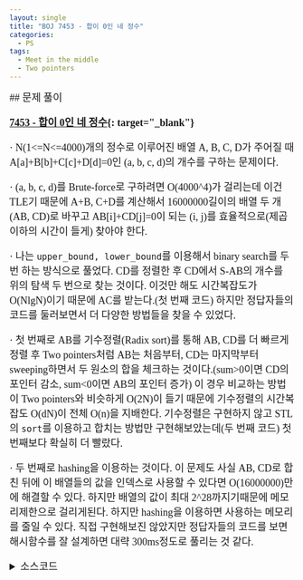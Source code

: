 ```yaml
---
layout: single
title: "BOJ 7453 - 합이 0인 네 정수"
categories:
  - PS
tags:
  - Meet in the middle
  - Two pointers
---
```


<div markdown="1" style="font-size:18px;font-family:'Consolas', 맑은 고딕;">
## 문제 풀이

**[7453 - 합이 0인 네 정수](https://www.acmicpc.net/problem/7453){: target="_blank"}**

· N(1<=N<=4000)개의 정수로 이루어진 배열 A, B, C, D가 주어질 때 A[a]+B[b]+C[c]+D[d]=0인 (a, b, c, d)의 개수를 구하는 문제이다.

· (a, b, c, d)를 Brute-force로 구하려면 O(4000^4)가 걸리는데 이건 TLE기 때문에 A+B, C+D를 계산해서 16000000길이의 배열 두 개(AB, CD)로 바꾸고 AB[i]+CD[j]=0이 되는 (i, j)를 효율적으로(제곱 이하의 시간이 들게) 찾아야 한다.

· 나는 `upper_bound, lower_bound`를 이용해서 binary search를 두 번 하는 방식으로 풀었다. CD를 정렬한 후 CD에서 S-AB의 개수를 위의 탐색 두 번으로 찾는 것이다. 이것만 해도 시간복잡도가 O(NlgN)이기 때문에 AC를 받는다.(첫 번째 코드) 하지만 정답자들의 코드를 둘러보면서 더 다양한 방법들을 찾을 수 있었다.

· 첫 번째로 AB를 기수정렬(Radix sort)를 통해 AB, CD를 더 빠르게 정렬 후 Two pointers처럼 AB는 처음부터, CD는 마지막부터 sweeping하면서 두 원소의 합을 체크하는 것이다.(sum>0이면 CD의 포인터 감소, sum<0이면 AB의 포인터 증가) 이 경우 비교하는 방법이 Two pointers와 비슷하게 O(2N)이 들기 때문에 기수정렬의 시간복잡도 O(dN)이 전체 O(n)을 지배한다. 기수정렬은 구현하지 않고 STL의 `sort`를 이용하고 합치는 방법만 구현해보았는데(두 번째 코드) 첫 번째보다 확실히 더 빨랐다.

· 두 번째로 hashing을 이용하는 것이다. 이 문제도 사실 AB, CD로 합친 뒤에 이 배열들의 값을 인덱스로 사용할 수 있다면 O(16000000)만에 해결할 수 있다. 하지만 배열의 값이 최대 2^28까지기때문에 메모리제한으로 걸리게된다. 하지만 hashing을 이용하면 사용하는 메모리를 줄일 수 있다. 직접 구현해보진 않았지만 정답자들의 코드를 보면 해시함수를 잘 설계하면 대략 300ms정도로 풀리는 것 같다.

<details>
<summary>소스코드</summary>
<div markdown="1" style="font-size:20px;font-family:'Consolas', 맑은 고딕;">
```cpp
// //binary search, 1524ms
// #include<bits/stdc++.h>
// using namespace std;
// typedef vector<int> vi;

// int main()
// {
// 	ios::sync_with_stdio(false);cin.tie(0);
// 	int n, a[4000], b[4000], c[4000], d[4000];
// 	long long cnt=0;
// 	vi vab;
// 	cin>>n;
// 	for(int i=0;i<n;i++) cin>>a[i]>>b[i]>>c[i]>>d[i];
// 	for(int i=0;i<n;i++) for(int j=0;j<n;j++)
// 		vab.push_back(a[i]+b[j]);
// 	sort(vab.begin(), vab.end());
// 	for(int i=0;i<n;i++) for(int j=0;j<n;j++){
// 		int ps=c[i]+d[j];
// 		cnt+=upper_bound(vab.begin(), vab.end(), -ps)-lower_bound(vab.begin(), vab.end(), -ps);
// 	}
// 	cout<<cnt;
// }

//Two pointers, 952ms
#include<bits/stdc++.h>
using namespace std;
int n, abi=1, a[4000], b[4000], c[4000], d[4000], ab[16000002], cd[16000001];
int main()
{
	ios::sync_with_stdio(false);cin.tie(0);
	long long cnt=0;
	cin>>n;
	for(int i=0;i<n;i++) cin>>a[i]>>b[i]>>c[i]>>d[i];
	for(int i=0;i<n;i++) for(int j=0;j<n;j++){
		ab[abi]=a[i]+b[j];
		cd[abi++]=c[i]+d[j];
	}
	sort(ab+1, ab+abi);
	sort(cd+1, cd+abi);
	ab[abi]=300000000;
	cd[0]=-300000000;
	int i=1, j=abi-1, sum=ab[i]+cd[j];
	while(i<abi && j>0){
		if(sum==0){
			long long abn=1, cdn=1;
			while(ab[i]==ab[++i]) abn++;
			while(cd[j]==cd[--j]) cdn++;
			cnt+=abn*cdn;
			sum=ab[i]+cd[j];
		}
		else if(sum>0) while(sum>0) sum=ab[i]+cd[--j];
		else while(sum<0) sum=ab[++i]+cd[j];
	}
	cout<<cnt;
}
```
</div>
</details> 
<br>

## 풀고나서  

· Hashing의 Collision Resolution으로 Open addressing, Chaining이 있는데, Load factor(Data/Storage*100)가 대략 75%를 넘어가면 재탐사 횟수가 급격히 증가하면서 Open addressing의 성능이 지수적으로 떨어지게 된다. 따라서 Open addressing을 쓸 경우 hash table의 사이즈를 데이터 크기(16000000)보다 더 크게 잡아야 한다.  
Chaining을 사용할 경우는 처음 정한 hash table 사이즈보다 최대 데이터 크기만큼의 공간이 더 필요할 수 있지만 Load factor에 대해 선형적으로 실행시간이 증가한다. 따라서 저장공간이 충분히 큰 경우 구현이 쉬운 Open addressing을 사용하는 것이 편하지만 데이터를 짐작할 수 없을 때 같은 일반적인 경우 Chaining을 사용하는 것이 좋다.
<span style="color:gray">
[[BOJ] 백준 7453 합이 0인 네 정수](https://octorbirth.tistory.com/537){: target="_blank"}  
여기서도 Open addressing을 사용할 때 해시 테이블의 크기를 데이터의 크기(16000000)보다 충분히 크게(30000000) 잡는 것을 볼 수 있다.
</span>
</div>